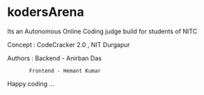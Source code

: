 kodersArena
===========

Its an Autonomous Online Coding judge build for students of NITC

Concept :  CodeCracker 2.0 , NIT Durgapur

Authors :  Backend  - Anirban Das

           Frontend - Hemant Kumar

Happy coding ...

